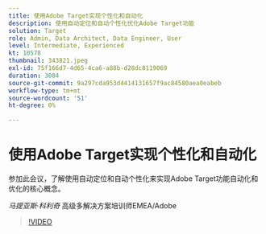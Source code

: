 ```yaml
---
title: 使用Adobe Target实现个性化和自动化
description: 使用自动定位和自动个性化优化Adobe Target功能
solution: Target
role: Admin, Data Architect, Data Engineer, User
level: Intermediate, Experienced
kt: 10578
thumbnail: 343821.jpeg
exl-id: 75f166d7-4d65-4ca6-a88b-d28dc8119069
duration: 3084
source-git-commit: 9a297cda953d4414131657f9ac84580aea0eabeb
workflow-type: tm+mt
source-wordcount: '51'
ht-degree: 0%

---
```


# 使用Adobe Target实现个性化和自动化

参加此会议，了解使用自动定位和自动个性化来实现Adobe Target功能自动化和优化的核心概念。

*马提亚斯·科利奇* 高级多解决方案培训师EMEA/Adobe

>[!VIDEO](https://video.tv.adobe.com/v/343821/?quality=12&learn=on)
